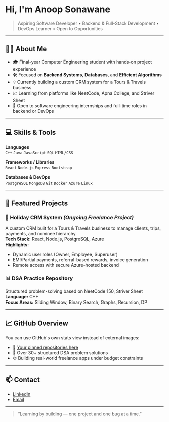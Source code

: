 # Hi, I'm Anoop Sonawane

> Aspiring Software Developer • Backend & Full-Stack Development • DevOps Learner • Open to Opportunities

---

## 👨‍💻 About Me

- 🎓 Final-year Computer Engineering student with hands-on project experience
- 🛠️ Focused on **Backend Systems**, **Databases**, and **Efficient Algorithms**
- 💡 Currently building a custom CRM system for a Tours & Travels business
- 📈 Learning from platforms like NeetCode, Apna College, and Striver Sheet
- 💼 Open to software engineering internships and full-time roles in backend or DevOps

---

## 💻 Skills & Tools

**Languages**  
`C++` `Java` `JavaScript` `SQL` `HTML/CSS`

**Frameworks / Libraries**  
`React` `Node.js` `Express` `Bootstrap`

**Databases & DevOps**  
`PostgreSQL` `MongoDB` `Git` `Docker` `Azure` `Linux`

---

## 🔨 Featured Projects

### 🧳 Holiday CRM System *(Ongoing Freelance Project)*
A custom CRM built for a Tours & Travels business to manage clients, trips, payments, and nominee hierarchy.  
**Tech Stack:** React, Node.js, PostgreSQL, Azure  
**Highlights:**
- Dynamic user roles (Owner, Employee, Superuser)
- EMI/Partial payments, referral-based rewards, invoice generation
- Remote access with secure Azure-hosted backend

### 📊 DSA Practice Repository
Structured problem-solving based on NeetCode 150, Striver Sheet  
**Language:** C++  
**Focus Areas:** Sliding Window, Binary Search, Graphs, Recursion, DP

---

## 📈 GitHub Overview

You can use GitHub's own stats view instead of external images:

- 📌 [Your pinned repositories here](https://github.com/anoopsonawane)
- 📁 Over 30+ structured DSA problem solutions
- ⚙️ Building real-world freelance apps under budget constraints

---

## 📫 Contact

- [LinkedIn](https://linkedin.com/in/anoopsonawane)
- [Email](mailto:anoopsonawane@gmail.com)

---

> “Learning by building — one project and one bug at a time.”
